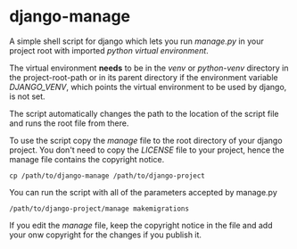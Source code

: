 # django-manage

A simple shell script for django which lets you run *manage.py* in your project
root with imported *python virtual environment*.

The virtual environment **needs** to be in the *venv* or *python-venv*
directory in the project-root-path or in its parent directory if the 
environment variable *DJANGO_VENV*, which points the virtual environment to be
used by django, is not set.

The script automatically changes the path to the location of the script file
and runs the root file from there.

To use the script copy the *manage* file to the root directory of your django
project. You don't need to copy the *LICENSE* file to your project, hence the
manage file contains the copyright notice.

```
cp /path/to/django-manage /path/to/django-project
```

You can run the script with all of the parameters accepted by manage.py

```
/path/to/django-project/manage makemigrations
```


If you edit the *manage* file, keep the copyright notice in the file and add
your onw copyright for the changes if you publish it.
